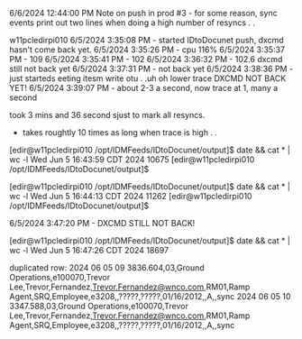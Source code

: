 6/6/2024 12:44:00 PM
Note on push in prod #3 - for some reason, sync events print out two lines when doing a high number of resyncs . .




w11pcledirpi010
6/5/2024 3:35:08 PM - started IDtoDocunet push, dxcmd hasn't come back yet.
6/5/2024 3:35:26 PM - cpu 116%
6/5/2024 3:35:37 PM - 109
6/5/2024 3:35:41 PM - 102
6/5/2024 3:36:32 PM - 102.6 dxcmd still not back yet
6/5/2024 3:37:31 PM - not back yet
6/5/2024 3:38:36 PM - just starteds eeting itesm write otu . .uh oh lower trace DXCMD NOT BACK YET!
6/5/2024 3:39:07 PM - about 2-3 a second, now trace at 1, many a second


took 3 mins and 36 second sjust to mark all resyncs.
 - takes roughtly 10 times as long when trace is high . .


[edir@w11pcledirpi010 /opt/IDMFeeds/IDtoDocunet/output]$ date && cat *  | wc -l
Wed Jun  5 16:43:59 CDT 2024
10675
[edir@w11pcledirpi010 /opt/IDMFeeds/IDtoDocunet/output]$

[edir@w11pcledirpi010 /opt/IDMFeeds/IDtoDocunet/output]$ date && cat *  | wc -l
Wed Jun  5 16:44:13 CDT 2024
11262
[edir@w11pcledirpi010 /opt/IDMFeeds/IDtoDocunet/output]$

6/5/2024 3:47:20 PM - DXCMD STILL NOT BACK!


[edir@w11pcledirpi010 /opt/IDMFeeds/IDtoDocunet/output]$ date && cat *  | wc -l
Wed Jun  5 16:47:26 CDT 2024
18697

duplicated row:
2024 06 05 09 3836.604,03,Ground Operations,e100070,Trevor Lee,Trevor,Fernandez,Trevor.Fernandez@wnco.com,RM01,Ramp Agent,SRQ,Employee,e3208,,?????,?????,01/16/2012,,A,,sync
2024 06 05 10 3347.588,03,Ground Operations,e100070,Trevor Lee,Trevor,Fernandez,Trevor.Fernandez@wnco.com,RM01,Ramp Agent,SRQ,Employee,e3208,,?????,?????,01/16/2012,,A,,sync

